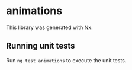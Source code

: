 # animations

This library was generated with [Nx](https://nx.dev).

## Running unit tests

Run `ng test animations` to execute the unit tests.
